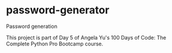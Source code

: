 # password-generator
Password generation

This project is part of Day 5 of Angela Yu's 100 Days of Code: The Complete Python Pro Bootcamp course. 
